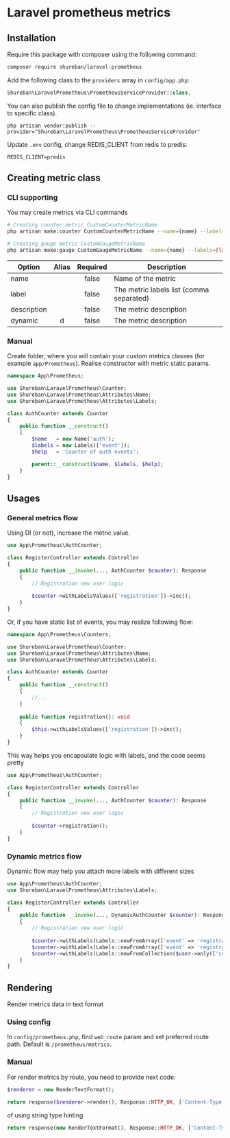 # Laravel prometheus metrics

## Installation

Require this package with composer using the following command:

```bash
composer require shureban/laravel-prometheus
```

Add the following class to the `providers` array in `config/app.php`:

```php
Shureban\LaravelPrometheus\PrometheusServiceProvider::class,
```

You can also publish the config file to change implementations (ie. interface to specific class).

```shell
php artisan vendor:publish --provider="Shureban\LaravelPrometheus\PrometheusServiceProvider"
```

Update `.env` config, change REDIS_CLIENT from redis to predis:

```text
REDIS_CLIENT=predis
```

## Creating metric class

### CLI supporting

You may create metrics via CLI commands

```bash
# Creating counter metric CustomCounterMetricName
php artisan make:counter CustomCounterMetricName --name={name} --labels={label_1,label_2,label_N} --description={description} --dynamic

# Creating gauge metric CustomGaugeMetricName
php artisan make:gauge CustomGaugeMetricName --name={name} --labels={label_1,label_2,label_N} --description={description} --dynamic
```

| Option      | Alias | Required | Description                              |
|-------------|:-----:|:--------:|------------------------------------------|
| name        |       |  false   | Name of the metric                       |
| label       |       |  false   | The metric labels list (comma separated) |
| description |       |  false   | The metric description                   |
| dynamic     |   d   |  false   | The metric description                   |

### Manual

Create folder, where you will contain your custom metrics classes (for example `app/Prometheus`). Realise constructor
with metric static params.

```php
namespace App\Prometheus;

use Shureban\LaravelPrometheus\Counter;
use Shureban\LaravelPrometheus\Attributes\Name;
use Shureban\LaravelPrometheus\Attributes\Labels;

class AuthCounter extends Counter
{
    public function __construct()
    {
        $name   = new Name('auth');
        $labels = new Labels(['event']);
        $help   = 'Counter of auth events';

        parent::__construct($name, $labels, $help);
    }
}
```

## Usages

### General metrics flow

Using DI (or not), increase the metric value.

```php
use App\Prometheus\AuthCounter;

class RegisterController extends Controller
{
    public function __invoke(..., AuthCounter $counter): Response
    {
        // Registration new user logic
    
        $counter->withLabelsValues(['registration'])->inc();
    }
}
```

Or, if you have static list of events, you may realize following flow:

```php
namespace App\Prometheus\Counters;

use Shureban\LaravelPrometheus\Counter;
use Shureban\LaravelPrometheus\Attributes\Name;
use Shureban\LaravelPrometheus\Attributes\Labels;

class AuthCounter extends Counter
{
    public function __construct()
    {
        //... 
    }
    
    public function registration(): void 
    {
        $this->withLabelsValues(['registration'])->inc();
    }
}
```

This way helps you encapsulate logic with labels, and the code seems pretty

```php
use App\Prometheus\AuthCounter;

class RegisterController extends Controller
{
    public function __invoke(..., AuthCounter $counter): Response
    {
        // Registration new user logic
    
        $counter->registration();
    }
}
```

### Dynamic metrics flow

Dynamic flow may help you attach more labels with different sizes

```php
use App\Prometheus\AuthCounter;
use Shureban\LaravelPrometheus\Attributes\Labels;

class RegisterController extends Controller
{
    public function __invoke(..., DynamicAuthCounter $counter): Response
    {
        // Registration new user logic
    
        $counter->withLabels(Labels::newFromArray(['event' => 'registration', 'country' => 'US']))->inc();
        $counter->withLabels(Labels::newFromArray(['event' => 'registration', 'country' => 'US', 'browser' => 'chrome']))->inc();
        $counter->withLabels(Labels::newFromCollection($user->only(['country', 'browser'])))->inc();
    }
}
```

## Rendering

Render metrics data in text format

### Using config

In `config/prometheus.php`, find `web_route` param and set preferred route path. Default is `/prometheus/metrics`. 

### Manual

For render metrics by route, you need to provide next code:

```php
$renderer = new RenderTextFormat();

return response($renderer->render(), Response::HTTP_OK, ['Content-Type' => RenderTextFormat::MIME_TYPE]);
```

of using string type hinting

```php
return response(new RenderTextFormat(), Response::HTTP_OK, ['Content-Type' => RenderTextFormat::MIME_TYPE]);
```

